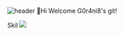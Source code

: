 ![header](https://capsule-render.vercel.app/api?type=Rect&color=auto&height=300&section=header&text=capsule%20render&fontSize=90)
👋Hi Welcome G0r4ni8's git!

Skil
<img src="https://img.shields.io/badge/C-A8B9CC?style=flat-square&logo=Android&logoColor=white"/>
